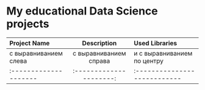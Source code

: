# My educational Data Science projects 

| Project Name | Description | Used Libraries |
| :-------------------- | :---------------------: |:---------------------------|
| с выравниванием слева | с выравниванием справа | и с выравниванием по центру |
| :-------------------- | :---------------------: |:---------------------------|
